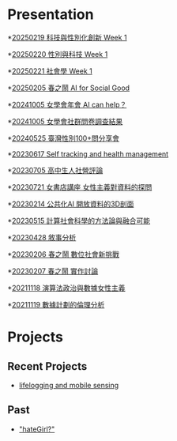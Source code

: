 # Presentation
*[20250219 科技與性別化創新 Week 1]()

*[20250220 性別與科技 Week 1](https://docs.google.com/presentation/d/e/2PACX-1vSFifj2rj-KM8xdXy5hVy8BnhQvBX9M4A47_f7FM4doQOgGZ2Dqp0OWb42w0huTco6AS2_cvAAlXhBd/pub?start=false&loop=false&delayms=3000)

*[20250221 社會學 Week 1]()

*[20250205 春之鬧 AI for Social Good]()

*[20241005 女學會年會 AI can help？]()

*[20241005 女學會社群問卷調查結果]()

*[20240525 臺灣性別100+問分享會]()

*[20230617 Self tracking and health management]()

*[20230705 高中生人社營評論]()

*[20230721 女書店講座 女性主義對資料的探問]()

*[20230214 公共化AI 開放資料的3D剖面]()

*[20230515 計算社會科學的方法論與融合可能]()

*[20230428 敘事分析]()

*[20230206 春之鬧 數位社會新挑戰]()

*[20230207 春之鬧 實作討論]()


*[20211118 演算法政治與數據女性主義]()

*[20211119 數據計劃的倫理分析]()


# Projects

## Recent Projects
* [lifelogging and mobile sensing]()

## Past
* ["hateGirl?"]()

